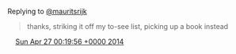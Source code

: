 Replying to [@mauritsrijk](https://twitter.com/mauritsrijk/status/460171672889614337)

> thanks, striking it off my to\-see list, picking up a book instead

<img src="../../media/tweet.ico" width="12" /> [Sun Apr 27 00:19:56 +0000 2014](https://twitter.com/DromerDenker/status/460211710574751744)